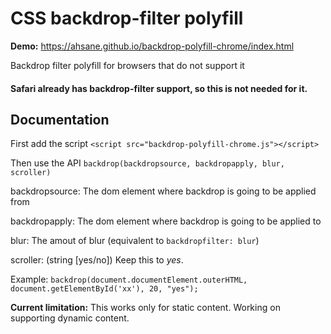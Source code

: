 # CSS backdrop-filter polyfill

**Demo:** https://ahsane.github.io/backdrop-polyfill-chrome/index.html

Backdrop filter polyfill for browsers that do not support it

#### Safari already has backdrop-filter support, so this is not needed for it.

## Documentation
First add the script
`<script src="backdrop-polyfill-chrome.js"></script>`

Then use the API
`backdrop(backdropsource, backdropapply, blur, scroller)`

backdropsource: The dom element where backdrop is going to be applied from

backdropapply: The dom element where backdrop is going to be applied to

blur: The amout of blur (equivalent to `backdropfilter: blur`)

scroller: (string [yes/no]) Keep this to *yes*. 

Example: `backdrop(document.documentElement.outerHTML, document.getElementById('xx'), 20, "yes");`


**Current limitation:** This works only for static content. Working on supporting dynamic content. 
